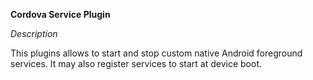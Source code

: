 
**Cordova Service Plugin**

*Description*

This plugins allows to start and stop custom native Android foreground services. It may also register services to start at device boot.

